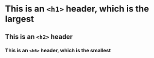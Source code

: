 # This is an `<h1>` header, which is the largest
## This is an `<h2>` header
### This is an `<h6>` header, which is the smallest
